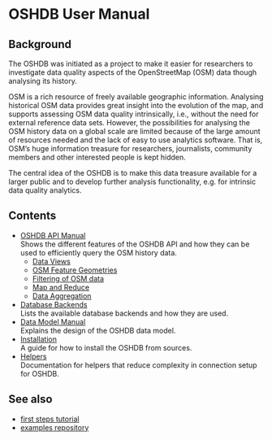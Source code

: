 OSHDB User Manual
=================

Background
----------

The OSHDB was initiated as a project to make it easier for researchers to investigate data quality aspects of the OpenStreetMap (OSM) data though analysing its history.

OSM is a rich resource of freely available geographic information. Analysing historical OSM data provides great insight into the evolution of the map, and supports assessing OSM data quality intrinsically, i.e., without the need for external reference data sets. However, the possibilities for analysing the OSM history data on a global scale are limited because of the large amount of resources needed and the lack of easy to use analytics software. That is, OSM’s huge information treasure for researchers, journalists, community members and other interested people is kept hidden.

The central idea of the OSHDB is to make this data treasure available for a larger public and to develop further analysis functionality, e.g. for intrinsic data quality analytics.

Contents
--------

* [OSHDB API Manual](api.md) <br>
  Shows the different features of the OSHDB API and how they can be used to efficiently query the OSM history data.
  * [Data Views](views.md)
  * [OSM Feature Geometries](geometries.md)
  * [Filtering of OSM data](filters.md)
  * [Map and Reduce](map-reduce.md)
  * [Data Aggregation](aggregation.md)
* [Database Backends](database-backends.md) <br>
  Lists the available database backends and how they are used.
* [Data Model Manual](data-model.md) <br>
  Explains the design of the OSHDB data model.
* [Installation](installation.md) <br>
  A guide for how to install the OSHDB from sources.
* [Helpers](helpers) <br>
  Documentation for helpers that reduce complexity in connection setup for OSHDB.

See also
--------

* [first steps tutorial](../first-steps)
* [examples repository](https://gitlab.gistools.geog.uni-heidelberg.de/giscience/big-data/ohsome/oshdb-examples)